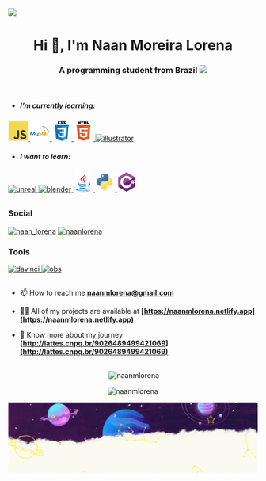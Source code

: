 <img src="/img/banner_github01.gif">
<h1 align="center">Hi 👋, I'm Naan Moreira Lorena</h1>
<h3 align="center">A programming student from Brazil <img src="https://em-content.zobj.net/thumbs/160/apple/325/flag-brazil_1f1e7-1f1f7.png" width="40"></h3>

<br>

 - <h5 align="left">I’m currently learning:</h5>
<p align="left">
<a href="https://developer.mozilla.org/en-US/docs/Web/JavaScript" target="_blank" rel="noreferrer"> <img src="https://raw.githubusercontent.com/devicons/devicon/master/icons/javascript/javascript-original.svg" alt="javascript" width="40" height="40"/> </a>
<a href="https://www.mysql.com/" target="_blank" rel="noreferrer"> <img src="https://raw.githubusercontent.com/devicons/devicon/master/icons/mysql/mysql-original-wordmark.svg" alt="mysql" width="40" height="40"/> </a>
<a href="https://www.w3schools.com/css/" target="_blank" rel="noreferrer"> <img src="https://raw.githubusercontent.com/devicons/devicon/master/icons/css3/css3-original-wordmark.svg" alt="css3" width="40" height="40"/> </a>
<a href="https://www.w3.org/html/" target="_blank" rel="noreferrer"> <img src="https://raw.githubusercontent.com/devicons/devicon/master/icons/html5/html5-original-wordmark.svg" alt="html5" width="40" height="40"/> </a>
<a href="https://www.adobe.com/in/products/illustrator.html" target="_blank" rel="noreferrer"> <img src="https://www.vectorlogo.zone/logos/adobe_illustrator/adobe_illustrator-icon.svg" alt="illustrator" width="40" height="40"/> </a>
</p>

 - <h5 align="left">I want to learn:</h5>
<p align="left">
<a href="https://unrealengine.com/" target="_blank" rel="noreferrer"> <img src="https://raw.githubusercontent.com/kenangundogan/fontisto/036b7eca71aab1bef8e6a0518f7329f13ed62f6b/icons/svg/brand/unreal-engine.svg" alt="unreal" width="40" height="40"/> </a>
<a href="https://www.blender.org/" target="_blank" rel="noreferrer"> <img src="https://download.blender.org/branding/community/blender_community_badge_white.svg" alt="blender" width="40" height="40"/> </a>
<a href="https://www.java.com" target="_blank" rel="noreferrer"> <img src="https://raw.githubusercontent.com/devicons/devicon/master/icons/java/java-original.svg" alt="java" width="40" height="40"/> </a>
<a href="https://www.python.org" target="_blank" rel="noreferrer"> <img src="https://raw.githubusercontent.com/devicons/devicon/master/icons/python/python-original.svg" alt="python" width="40" height="40"/> </a>
<a href="https://www.w3schools.com/cs/" target="_blank" rel="noreferrer"> <img src="https://raw.githubusercontent.com/devicons/devicon/master/icons/csharp/csharp-original.svg" alt="csharp" width="40" height="40"/> </a>
</p>

##

<h3 align="left">Social</h3>
<p align="left">
<a href="https://twitter.com/naan_lorena" target="blank"><img align="center" src="https://raw.githubusercontent.com/rahuldkjain/github-profile-readme-generator/master/src/images/icons/Social/twitter.svg" alt="naan_lorena" height="30" width="40" /></a>
<a href="https://instagram.com/naanlorena" target="blank"><img align="center" src="https://raw.githubusercontent.com/rahuldkjain/github-profile-readme-generator/master/src/images/icons/Social/instagram.svg" alt="naanlorena" height="30" width="40" /></a>
</p>

<h3 align="left">Tools</h3>
<p align="left">
<a href="https://www.blackmagicdesign.com/products/davinciresolve" target="_blank" rel="noreferrer"> <img src="https://upload.wikimedia.org/wikipedia/commons/9/90/DaVinci_Resolve_17_logo.svg" alt="davinci" width="40" height="40"/> </a>
<a href="https://obsproject.com" target="_blank" rel="noreferrer"> <img src="https://upload.wikimedia.org/wikipedia/commons/d/d3/OBS_Studio_Logo.svg" alt="obs" width="40" height="40"/> </a>
</p>

##

- 📫 How to reach me **naanmlorena@gmail.com**

- 👨‍💻 All of my projects are available at **[https://naanmlorena.netlify.app](https://naanmlorena.netlify.app)**

- 📄 Know more about my journey **[http://lattes.cnpq.br/9026489499421069](http://lattes.cnpq.br/9026489499421069)**

##

<p align="center">&nbsp;<img align="center" src="https://github-readme-stats.vercel.app/api?username=naanmlorena&show_icons=true&theme=synthwave" alt="naanmlorena" /></p>

<p align="center"><img align="center" src="https://github-readme-streak-stats.herokuapp.com/?user=naanmlorena&theme=synthwave" alt="naanmlorena" /></p>
<img src="/img/banner_github02.gif">


